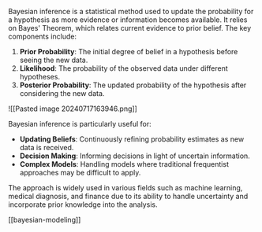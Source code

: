 Bayesian inference is a statistical method used to update the probability for a hypothesis as more evidence or information becomes available. It relies on Bayes' Theorem, which relates current evidence to prior belief. The key components include:

1. **Prior Probability**: The initial degree of belief in a hypothesis before seeing the new data.
2. **Likelihood**: The probability of the observed data under different hypotheses.
3. **Posterior Probability**: The updated probability of the hypothesis after considering the new data.

![[Pasted image 20240717163946.png]]

Bayesian inference is particularly useful for:

- **Updating Beliefs**: Continuously refining probability estimates as new data is received.
- **Decision Making**: Informing decisions in light of uncertain information.
- **Complex Models**: Handling models where traditional frequentist approaches may be difficult to apply.

The approach is widely used in various fields such as machine learning, medical diagnosis, and finance due to its ability to handle uncertainty and incorporate prior knowledge into the analysis.

[[bayesian-modeling]]